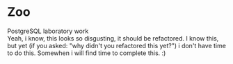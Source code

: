 # Zoo
PostgreSQL laboratory work <br/> Yeah, i know, this looks so disgusting, it should be refactored. 
 I know this, but yet (if you asked: "why didn't you refactored this yet?") i don't have time to do this. 
 Somewhen i will find time to complete this. :)

